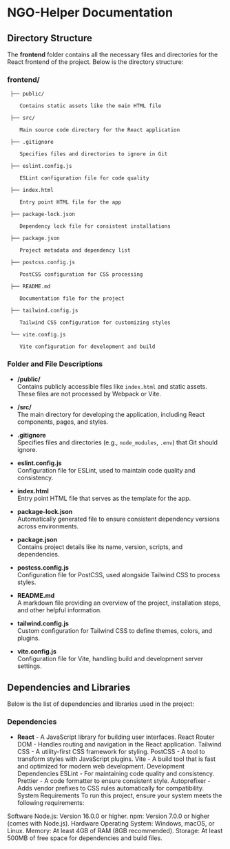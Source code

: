 # NGO-Helper Documentation

## Directory Structure

The **frontend** folder contains all the necessary files and directories for the React frontend of the project. Below is the directory structure:

### frontend/


```
 ├── public/

    Contains static assets like the main HTML file

 ├── src/

    Main source code directory for the React application

 ├── .gitignore

    Specifies files and directories to ignore in Git

 ├── eslint.config.js

    ESLint configuration file for code quality

 ├── index.html

    Entry point HTML file for the app

 ├── package-lock.json

    Dependency lock file for consistent installations
 
 ├── package.json

    Project metadata and dependency list

 ├── postcss.config.js

    PostCSS configuration for CSS processing

 ├── README.md

    Documentation file for the project

 ├── tailwind.config.js

    Tailwind CSS configuration for customizing styles

 └── vite.config.js

    Vite configuration for development and build

```
### Folder and File Descriptions

- **/public/**  
  Contains publicly accessible files like `index.html` and static assets. These files are not processed by Webpack or Vite.  

- **/src/**  
  The main directory for developing the application, including React components, pages, and styles.

- **.gitignore**  
  Specifies files and directories (e.g., `node_modules`, `.env`) that Git should ignore.

- **eslint.config.js**  
  Configuration file for ESLint, used to maintain code quality and consistency.

- **index.html**  
  Entry point HTML file that serves as the template for the app.

- **package-lock.json**  
  Automatically generated file to ensure consistent dependency versions across environments.

- **package.json**  
  Contains project details like its name, version, scripts, and dependencies.

- **postcss.config.js**  
  Configuration file for PostCSS, used alongside Tailwind CSS to process styles.

- **README.md**  
  A markdown file providing an overview of the project, installation steps, and other helpful information.

- **tailwind.config.js**  
  Custom configuration for Tailwind CSS to define themes, colors, and plugins.

- **vite.config.js**  
  Configuration file for Vite, handling build and development server settings.
  
## Dependencies and Libraries


Below is the list of dependencies and libraries used in the project:


### Dependencies
- **React** - A JavaScript library for building user interfaces.
React Router DOM - Handles routing and navigation in the React application.
Tailwind CSS - A utility-first CSS framework for styling.
PostCSS - A tool to transform styles with JavaScript plugins.
Vite - A build tool that is fast and optimized for modern web development.
Development Dependencies
ESLint - For maintaining code quality and consistency.
Prettier - A code formatter to ensure consistent style.
Autoprefixer - Adds vendor prefixes to CSS rules automatically for compatibility.
System Requirements
To run this project, ensure your system meets the following requirements:

Software
Node.js: Version 16.0.0 or higher.
npm: Version 7.0.0 or higher (comes with Node.js).
Hardware
Operating System: Windows, macOS, or Linux.
Memory: At least 4GB of RAM (8GB recommended).
Storage: At least 500MB of free space for dependencies and build files.
